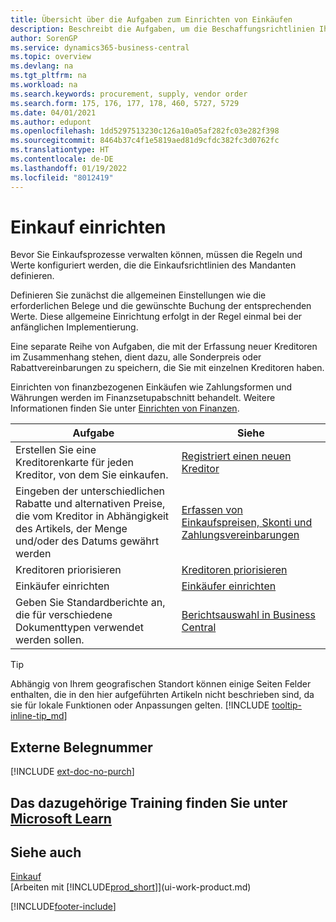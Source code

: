 ```yaml
---
title: Übersicht über die Aufgaben zum Einrichten von Einkäufen
description: Beschreibt die Aufgaben, um die Beschaffungsrichtlinien Ihres Mandanten festzulegen und Ihre Einkaufsprozesse einzurichten.
author: SorenGP
ms.service: dynamics365-business-central
ms.topic: overview
ms.devlang: na
ms.tgt_pltfrm: na
ms.workload: na
ms.search.keywords: procurement, supply, vendor order
ms.search.form: 175, 176, 177, 178, 460, 5727, 5729
ms.date: 04/01/2021
ms.author: edupont
ms.openlocfilehash: 1dd5297513230c126a10a05af282fc03e282f398
ms.sourcegitcommit: 8464b37c4f1e5819aed81d9cfdc382fc3d0762fc
ms.translationtype: HT
ms.contentlocale: de-DE
ms.lasthandoff: 01/19/2022
ms.locfileid: "8012419"
---
```

# <a name="setting-up-purchasing"></a>Einkauf einrichten
Bevor Sie Einkaufsprozesse verwalten können, müssen die Regeln und Werte konfiguriert werden, die die Einkaufsrichtlinien des Mandanten definieren.

Definieren Sie zunächst die allgemeinen Einstellungen wie die erforderlichen Belege und die gewünschte Buchung der entsprechenden Werte. Diese allgemeine Einrichtung erfolgt in der Regel einmal bei der anfänglichen Implementierung.

Eine separate Reihe von Aufgaben, die mit der Erfassung neuer Kreditoren im Zusammenhang stehen, dient dazu, alle Sonderpreis oder Rabattvereinbarungen zu speichern, die Sie mit einzelnen Kreditoren haben.

Einrichten von finanzbezogenen Einkäufen wie Zahlungsformen und Währungen werden im Finanzsetupabschnitt behandelt. Weitere Informationen finden Sie unter [Einrichten von Finanzen](finance-setup-finance.md).

| Aufgabe | Siehe |
| --- | --- |
| Erstellen Sie eine Kreditorenkarte für jeden Kreditor, von dem Sie einkaufen.|[Registriert einen neuen Kreditor](purchasing-how-register-new-vendors.md) |
| Eingeben der unterschiedlichen Rabatte und alternativen Preise, die vom Kreditor in Abhängigkeit des Artikels, der Menge und/oder des Datums gewährt werden |[Erfassen von Einkaufspreisen, Skonti und Zahlungsvereinbarungen](purchasing-how-record-purchase-price-discount-payment-agreements.md) |
| Kreditoren priorisieren |[Kreditoren priorisieren](purchasing-how-prioritize-vendors.md) |
| Einkäufer einrichten |[Einkäufer einrichten](purchasing-how-setup-purchasers.md) |
|Geben Sie Standardberichte an, die für verschiedene Dokumenttypen verwendet werden sollen.|[Berichtsauswahl in Business Central](across-report-selections.md)|

> [!TIP]
> Abhängig von Ihrem geografischen Standort können einige Seiten Felder enthalten, die in den hier aufgeführten Artikeln nicht beschrieben sind, da sie für lokale Funktionen oder Anpassungen gelten. [!INCLUDE [tooltip-inline-tip_md](includes/tooltip-inline-tip_md.md)]

## <a name="external-document-number"></a>Externe Belegnummer

[!INCLUDE [ext-doc-no-purch](includes/ext-doc-no-purch.md)]

## <a name="see-related-training-at-microsoft-learn"></a>Das dazugehörige Training finden Sie unter [Microsoft Learn](/learn/paths/trade-get-started-dynamics-365-business-central/)

## <a name="see-also"></a>Siehe auch

[Einkauf](purchasing-manage-purchasing.md)  
[Arbeiten mit [!INCLUDE[prod_short](includes/prod_short.md)]](ui-work-product.md)


[!INCLUDE[footer-include](includes/footer-banner.md)]